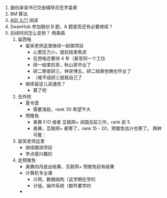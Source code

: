 1. 服创承诺书已交由辅导员签字盖章
2. BM 算法
3. [AGI 入门](https://waytoagi.feishu.cn/wiki/F8OMwrI3TisTPokQAJHcMG2knBh) 阅读
4. SwanHub 参加服创 B 题，A 题是否还有必要继续？
5. 后续时间怎么安排？
	两条路
	1. 留西电
		+ 留吴老师这里继续一起做项目
			+ 心里压力小，提前结束焦虑
			+ 在西电还要待 4 年（甚至同一个工位
			+ 研一结束抗哥，秋山哥毕业了
			+ 研二蔡佬研三，林哥博五，研二结束他俩也毕业了
			+ （难不成研三就我自己了
		+ 继续留这儿读通信？
			+ 算了吧
	1. 去外校
		+ 夏令营
			+ 需要海投，rank 30 希望不大
		+ 预推免
			+ 美赛 F/O 或者 互联网+ 进国且前三作，rank 前 5
			+ 美赛，互联网+ 都寄了，rank 15 - 20，预推免估计也寄了。
	两种可能：
	1. 留吴老师这里
		+ 继续跟进项目
		+ 学点感兴趣的
	1. 走预推免
		+ 美赛四月底出结果，互联网+ 预推免前有结果
		+ 计算机专业课
			+ 计网，数据结构（这学期在学的
			+ 计组，操作系统（额外要学的
		+ 